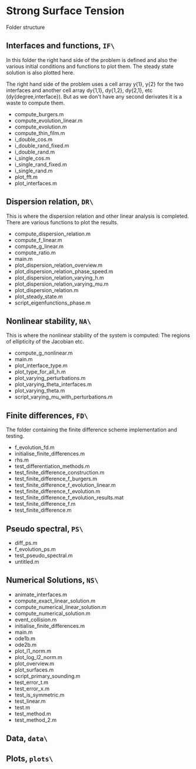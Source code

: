 # Strong Surface Tension

Folder structure

## Interfaces and functions, `IF\`

In this folder the right hand side of the problem is defined and also the various initial conditions and functions to plot them. The steady state solution is also plotted here.

The right hand side of the problem uses a cell array y{1}, y{2} for the two interfaces and another cell array dy{1,1}, dy{1,2}, dy{2,1}, etc (dy{degree,interface}). But as we don't have any second derivates it is a waste to compute them.

* compute_burgers.m
* compute_evolution_linear.m
* compute_evolution.m
* compute_thin_film.m
* i_double_cos.m
* i_double_rand_fixed.m
* i_double_rand.m
* i_single_cos.m
* i_single_rand_fixed.m
* i_single_rand.m
* plot_fft.m
* plot_interfaces.m


## Dispersion relation, `DR\`

This is where the dispersion relation and other linear analysis is completed.
There are various functions to plot the results.

* compute_dispersion_relation.m
* compute_f_linear.m
* compute_g_linear.m
* compute_ratio.m
* main.m
* plot_dispersion_relation_overview.m
* plot_dispersion_relation_phase_speed.m
* plot_dispersion_relation_varying_h.m
* plot_dispersion_relation_varying_mu.m
* plot_dispersion_relation.m
* plot_steady_state.m
* script_eigenfunctions_phase.m


## Nonlinear stability, `NA\`

This is where the nonlinear stability of the system is computed:
The regions of ellipticity of the Jacobian etc.

* compute_g_nonlinear.m
* main.m
* plot_interface_type.m
* plot_type_for_all_h.m
* plot_varying_perturbations.m
* plot_varying_theta_interfaces.m
* plot_varying_theta.m
* script_varying_mu_with_perturbations.m


## Finite differences, `FD\`

The folder containing the finite difference scheme implementation and testing.

* f_evolution_fd.m
* initialise_finite_differences.m
* rhs.m
* test_differentiation_methods.m
* test_finite_difference_construction.m
* test_finite_difference_f_burgers.m
* test_finite_difference_f_evolution_linear.m
* test_finite_difference_f_evolution.m
* test_finite_difference_f_evolution_results.mat
* test_finite_difference_f.m
* test_finite_difference.m


## Pseudo spectral, `PS\`

* diff_ps.m
* f_evolution_ps.m
* test_pseudo_spectral.m
* untitled.m


## Numerical Solutions, `NS\`

* animate_interfaces.m
* compute_exact_linear_solution.m
* compute_numerical_linear_solution.m
* compute_numerical_solution.m
* event_collision.m
* initialise_finite_differences.m
* main.m
* ode1b.m
* ode2b.m
* plot_l1_norm.m
* plot_log_l2_norm.m
* plot_overview.m
* plot_surfaces.m
* script_primary_sounding.m
* test_error_t.m
* test_error_x.m
* test_is_symmetric.m
* test_linear.m
* test.m
* test_method.m
* test_method_2.m


## Data, `data\`


## Plots, `plots\`
